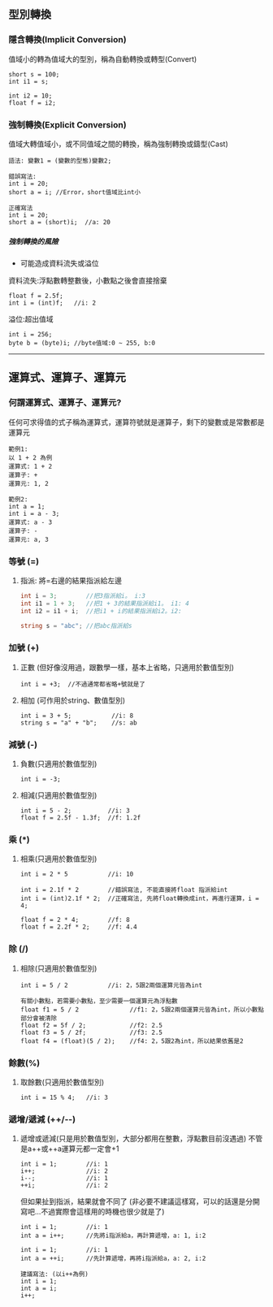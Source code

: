 ## 型別轉換

### 隱含轉換(Implicit Conversion)
值域小的轉為值域大的型別，稱為自動轉換或轉型(Convert)
```
short s = 100;
int i1 = s;

int i2 = 10;
float f = i2;
```

### 強制轉換(Explicit Conversion)
值域大轉值域小，或不同值域之間的轉換，稱為強制轉換或鑄型(Cast)
```
語法: 變數1 = (變數的型態)變數2;
```

```
錯誤寫法:
int i = 20;
short a = i; //Error，short值域比int小

正確寫法
int i = 20;
short a = (short)i;  //a: 20
```

##### 強制轉換的風險
- 可能造成資料流失或溢位

資料流失:浮點數轉整數後，小數點之後會直接捨棄
```
float f = 2.5f;
int i = (int)f;   //i: 2
```

溢位:超出值域
```
int i = 256;
byte b = (byte)i; //byte值域:0 ~ 255, b:0
```
---

## 運算式、運算子、運算元

### 何謂運算式、運算子、運算元?
任何可求得值的式子稱為運算式，運算符號就是運算子，剩下的變數或是常數都是運算元
```
範例1:
以 1 + 2 為例
運算式: 1 + 2
運算子: +
運算元: 1, 2

範例2:
int a = 1;
int i = a - 3;
運算式: a - 3
運算子: -
運算元: a, 3
```


### 等號 (=)
1. 指派: 將=右邊的結果指派給左邊
   ``` C#
   int i = 3;        //把3指派給i。 i:3
   int i1 = 1 + 3;   //把1 + 3的結果指派給i1。 i1: 4
   int i2 = i1 + i;  //把i1 + i的結果指派給i2。i2:

   string s = "abc"; //把abc指派給s
   ```

### 加號 (+)
1. 正數 (但好像沒用過，跟數學一樣，基本上省略，只適用於數值型別)
   ```
   int i = +3;  //不過通常都省略+號就是了
   ```
2. 相加 (可作用於string、數值型別)
   ```
   int i = 3 + 5;           //i: 8
   string s = "a" + "b";    //s: ab
   ```

### 減號 (-)
1. 負數(只適用於數值型別)
   ```
   int i = -3; 
   ```
2. 相減(只適用於數值型別)
   ```
   int i = 5 - 2;          //i: 3
   float f = 2.5f - 1.3f;  //f: 1.2f
   ```

### 乘 (*)
1. 相乘(只適用於數值型別)
   ```
   int i = 2 * 5           //i: 10

   int i = 2.1f * 2        //錯誤寫法, 不能直接將float 指派給int
   int i = (int)2.1f * 2;  //正確寫法, 先將float轉換成int，再進行運算，i = 4;

   float f = 2 * 4;        //f: 8
   float f = 2.2f * 2;     //f: 4.4
   ```

### 除 (/)
1. 相除(只適用於數值型別)
   ```
   int i = 5 / 2           //i: 2，5跟2兩個運算元皆為int

   有關小數點，若需要小數點，至少需要一個運算元為浮點數
   float f1 = 5 / 2              //f1: 2，5跟2兩個運算元皆為int，所以小數點部分會被清除
   float f2 = 5f / 2;            //f2: 2.5
   float f3 = 5 / 2f;            //f3: 2.5
   float f4 = (float)(5 / 2);    //f4: 2，5跟2為int，所以結果依舊是2
   ```

### 餘數(%)
1. 取餘數(只適用於數值型別)
   ```
   int i = 15 % 4;   //i: 3
   ```

### 遞增/遞減 (++/--)
1. 遞增或遞減(只是用於數值型別，大部分都用在整數，浮點數目前沒遇過)
   不管是a++或++a運算元都一定會+1
   ```
   int i = 1;        //i: 1
   i++;              //i: 2
   i--;              //i: 1
   ++i;              //i: 2
   ```
   但如果扯到指派，結果就會不同了 (非必要不建議這樣寫，可以的話還是分開寫吧...不過實際會這樣用的時機也很少就是了)
   ```
   int i = 1;        //i: 1
   int a = i++;      //先將i指派給a，再計算遞增，a: 1, i:2

   int i = 1;        //i: 1
   int a = ++i;      //先計算遞增，再將i指派給a，a: 2, i:2

   建議寫法: (以i++為例)
   int i = 1;
   int a = i;
   i++;
   ```
